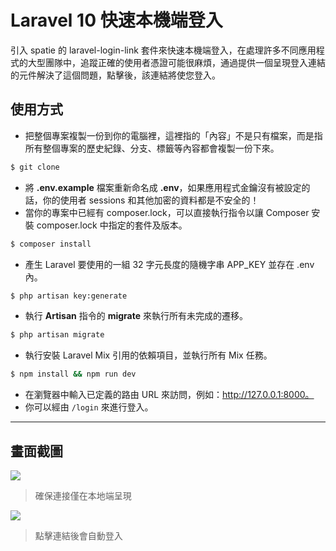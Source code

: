 # Laravel 10 快速本機端登入

引入 spatie 的 laravel-login-link 套件來快速本機端登入，在處理許多不同應用程式的大型團隊中，追蹤正確的使用者憑證可能很麻煩，通過提供一個呈現登入連結的元件解決了這個問題，點擊後，該連結將使您登入。

## 使用方式
- 把整個專案複製一份到你的電腦裡，這裡指的「內容」不是只有檔案，而是指所有整個專案的歷史紀錄、分支、標籤等內容都會複製一份下來。
```sh
$ git clone
```
- 將 __.env.example__ 檔案重新命名成 __.env__，如果應用程式金鑰沒有被設定的話，你的使用者 sessions 和其他加密的資料都是不安全的！
- 當你的專案中已經有 composer.lock，可以直接執行指令以讓 Composer 安裝 composer.lock 中指定的套件及版本。
```sh
$ composer install
```
- 產生 Laravel 要使用的一組 32 字元長度的隨機字串 APP_KEY 並存在 .env 內。
```sh
$ php artisan key:generate
```
- 執行 __Artisan__ 指令的 __migrate__ 來執行所有未完成的遷移。
```sh
$ php artisan migrate
```
- 執行安裝 Laravel Mix 引用的依賴項目，並執行所有 Mix 任務。
```sh
$ npm install && npm run dev
```
- 在瀏覽器中輸入已定義的路由 URL 來訪問，例如：http://127.0.0.1:8000。
- 你可以經由 `/login` 來進行登入。

----

## 畫面截圖
![](https://i.imgur.com/x4v0x9s.png)
> 確保連接僅在本地端呈現

![](https://i.imgur.com/CSyBREi.png)
> 點擊連結後會自動登入